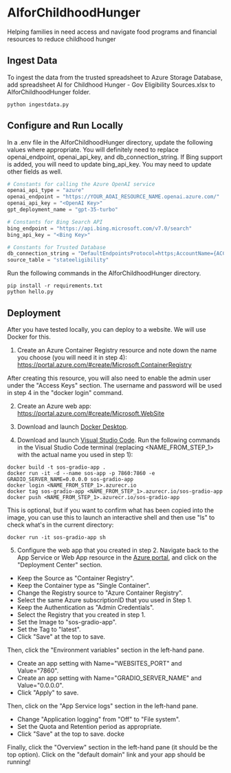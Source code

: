 # AIforChildhoodHunger
Helping families in need access and navigate food programs and financial resources to reduce childhood hunger

## Ingest Data
To ingest the data from the trusted spreadsheet to Azure Storage Database, add spreadsheet AI for Childhood Hunger - Gov Eligibility Sources.xlsx to AIforChildhoodHunger folder.
```
python ingestdata.py
```

## Configure and Run Locally
In a .env file in the AIforChildhoodHunger directory, update the following values where appropriate.  You will definitely need to replace openai_endpoint, openai_api_key, and db_connection_string.  If Bing support is added, you will need to update bing_api_key.  You may need to update other fields as well.   

```python
# Constants for calling the Azure OpenAI service
openai_api_type = "azure"
openai_endpoint = "https://YOUR_AOAI_RESOURCE_NAME.openai.azure.com/"
openai_api_key = "<OpenAI Key>"
gpt_deployment_name = "gpt-35-turbo"

# Constants for Bing Search API
bing_endpoint = "https://api.bing.microsoft.com/v7.0/search"
bing_api_key = "<Bing Key>"

# Constants for Trusted Database
db_connection_string = "DefaultEndpointsProtocol=https;AccountName={ACCOUNTNAME};AccountKey={ACCOUNTKEY};EndpointSuffix=core.windows.net"
source_table = "stateeligibility"

```

Run the following commands in the AIforChildhoodHunger directory.
```
pip install -r requirements.txt
python hello.py
```

## Deployment
After you have tested locally, you can deploy to a website.  We will use Docker for this.  

1. Create an Azure Container Registry resource and note down the name you choose (you will need it in step 4): https://portal.azure.com/#create/Microsoft.ContainerRegistry

After creating this resource, you will also need to enable the admin user under the "Access Keys" section.  The username and password will be used in step 4 in the "docker login" command.  

2. Create an Azure web app: https://portal.azure.com/#create/Microsoft.WebSite

3. Download and launch [Docker Desktop](https://docs.docker.com/get-docker).  

4. Download and launch [Visual Studio Code](https://code.visualstudio.com/download).  Run the following commands in the Visual Studio Code terminal (replacing <NAME_FROM_STEP_1> with the actual name you used in step 1):

```
docker build -t sos-gradio-app .
docker run -it -d --name sos-app -p 7860:7860 -e GRADIO_SERVER_NAME=0.0.0.0 sos-gradio-app
docker login <NAME_FROM_STEP_1>.azurecr.io
docker tag sos-gradio-app <NAME_FROM_STEP_1>.azurecr.io/sos-gradio-app 
docker push <NAME_FROM_STEP_1>.azurecr.io/sos-gradio-app 
```

This is optional, but if you want to confirm what has been copied into the image, you can use this to launch an interactive shell and then use "ls" to check what's in the current directory:
```
docker run -it sos-gradio-app sh
```

5. Configure the web app that you created in step 2.  Navigate back to the App Service or Web App resource in the [Azure portal](https://portal.azure.com), and click on the "Deployment Center" section.  
+ Keep the Source as "Container Registry".  
+ Keep the Container type as "Single Container". 
+ Change the Registry source to "Azure Container Registry". 
+ Select the same Azure subscriptionID that you used in Step 1.  
+ Keep the Authentication as "Admin Credentials". 
+ Select the Registry that you created in step 1.  
+ Set the Image to "sos-gradio-app".  
+ Set the Tag to "latest".
+ Click "Save" at the top to save.  

Then, click the "Environment variables" section in the left-hand pane.  
+ Create an app setting with Name="WEBSITES_PORT" and Value="7860".  
+ Create an app setting with Name="GRADIO_SERVER_NAME" and Value="0.0.0.0".  
+ Click "Apply" to save.  

Then, click on the "App Service logs" section in the left-hand pane.  
+ Change "Application logging" from "Off" to "File system".  
+ Set the Quota and Retention period as appropriate.  
+ Click "Save" at the top to save.  docke

Finally, click the "Overview" section in the left-hand pane (it should be the top option).  Click on the "default domain" link and your app should be running!  